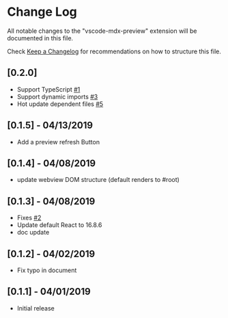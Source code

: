 # Change Log
All notable changes to the "vscode-mdx-preview" extension will be documented in this file.

Check [Keep a Changelog](http://keepachangelog.com/) for recommendations on how to structure this file.

## [0.2.0]
- Support TypeScript [#1](https://github.com/xyc/vscode-mdx-preview/issues/1)
- Support dynamic imports [#3](https://github.com/xyc/vscode-mdx-preview/pull/3)
- Hot update dependent files [#5](https://github.com/xyc/vscode-mdx-preview/issues/5)

## [0.1.5] - 04/13/2019
- Add a preview refresh Button

## [0.1.4] - 04/08/2019
- update webview DOM structure (default renders to #root)

## [0.1.3] - 04/08/2019
- Fixes [#2](https://github.com/xyc/vscode-mdx-preview/issues/2)
- Update default React to 16.8.6
- doc update

## [0.1.2] - 04/02/2019
- Fix typo in document

## [0.1.1] - 04/01/2019
- Initial release

